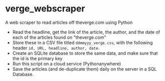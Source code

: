 # verge_webscraper
A web scraper to read articles off theverge.com using Python
- Read the headline, get the link of the article, the author, and the date of each of the articles found on "theverge.com"
- Store these in a CSV file titled `ddmmyyy_verge.csv`, with the following header `id, URL, headline, author, date`.
- Create an SQLite database to store the same data, and make sure that the id is the primary key
- Run this script on a cloud service (Pythonanywhere)
- Save the articles (and de-duplicate them) daily on the server in a SQL Database.
